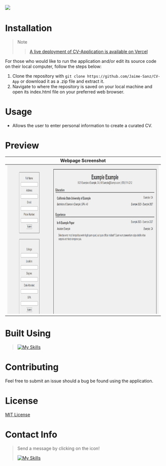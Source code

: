 ![](assets/Preview1.jpg)

# Installation
> Note
>
> > [A live deployment of CV-Application is available on Vercel](https://cv-jps2k45ho-jaime-sanzs-projects.vercel.app/)

For those who would like to run the application and/or edit its source code on their local computer, follow the steps below:

1. Clone the repository with `git clone https://github.com/Jaime-Sanz/CV-App` or download it as a .zip file and extract it.
2. Navigate to where the repository is saved on your local machine and open its index.html file on your preferred web browser.

# Usage
- Allows the user to enter personal information to create a curated CV.

# Preview

| Webpage Screenshot |
| --- |
| <img src="src\assets\Resume.png" width="720px" height="480px"> |


# Built Using
> [![My Skills](https://skillicons.dev/icons?i=vercel,vite,react,js,html,css,vscode,webpack,discord)](https://skillicons.dev)

# Contributing
Feel free to submit an issue should a bug be found using the application.
# License
[MIT License](https://github.com/Jaime-Sanz/Weather-Today/blob/main/LICENSE)
# Contact Info
> Send a message by clicking on the icon!
> 
> [![My Skills](https://skillicons.dev/icons?i=linkedin)](https://www.linkedin.com/in/jaime-sanchez-a95874245/)
